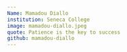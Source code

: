 ```yaml
---
Name: Mamadou Diallo
institution: Seneca College
image: mamadou-diallo.jpeg 
quote: Patience is the key to success
github: mamadou-diallo
---
```

